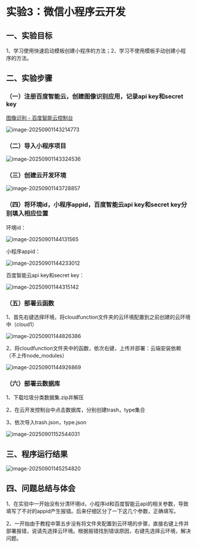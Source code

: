 # 实验3：微信小程序云开发



## **一、实验目标**

1、学习使用快速启动模板创建小程序的方法；2、学习不使用模板手动创建小程序的方法。



## 二、实验步骤

### （一）注册百度智能云，创建图像识别应用，记录api key和secret key

[图像识别 - 百度智能云控制台](https://console.bce.baidu.com/ai/?_=&fromai=1#/ai/imagerecognition/app/create)

![image-20250901143214773](https://pic.ericzht.space/PicGo/image-20250901143214773.png)

### （二）导入小程序项目

![image-20250901143324536](https://pic.ericzht.space/PicGo/image-20250901143324536.png)



### （三）创建云开发环境

![image-20250901143728857](https://pic.ericzht.space/PicGo/image-20250901143728857.png)



### （四）将环境id，小程序appid，百度智能云api key和secret key分别填入相应位置

环境id：

![image-20250901144131565](https://pic.ericzht.space/PicGo/image-20250901144131565.png)

小程序appid：

![image-20250901144233012](https://pic.ericzht.space/PicGo/image-20250901144233012.png)

百度智能云api key和secret key：

![image-20250901144315142](https://pic.ericzht.space/PicGo/image-20250901144315142.png)



### （五）部署云函数

1、首先右键选择环境，将cloudfunction文件夹的云环境配置到之前创建的云环境中（cloud1）

![image-20250901144826386](https://pic.ericzht.space/PicGo/image-20250901144826386.png)

2、将cloudfunction文件夹中的函数，依次右键，上传并部署：云端安装依赖（不上传node_modules）

![image-20250901144926869](https://pic.ericzht.space/PicGo/image-20250901144926869.png)

### （六）部署云数据库

1、下载垃圾分类数据集.zip并解压

2、在云开发控制台中点击数据库，分别创建trash，type集合

3、依次导入trash.json，type.json

![image-20250901152544031](https://pic.ericzht.space/PicGo/image-20250901152544031.png)

## 三、程序运行结果

![image-20250901145254820](https://pic.ericzht.space/PicGo/image-20250901145254820.png)



## 四、问题总结与体会

1、在实验中一开始没有分清环境id，小程序id和百度智能云api的相关参数，导致填写了不对的appid产生报错。后来仔细区分了一下这几个参数，正确填写。

2、一开始由于教程中第五步没有将文件夹配置到云环境的步骤，直接右键上传并部署报错，说请先选择云环境。根据报错找到错误原因，右键先选择云环境，解决问题。



